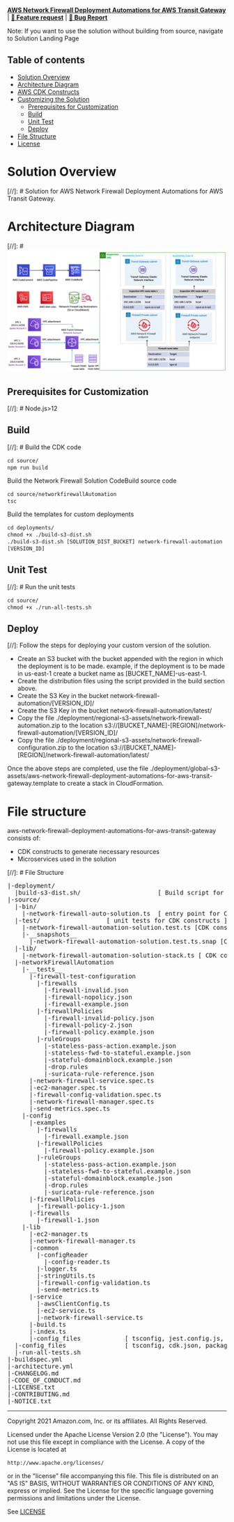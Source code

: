 **[AWS Network Firewall Deployment Automations for AWS Transit Gateway](https://aws.amazon.com/solutions/implementations/aws-network-firewall-deployment-automations-for-aws-transit-gateway)** | **[🚧 Feature request](https://github.com/awslabs/aws-network-firewall-deployment-automations-for-aws-transit-gateway/issues/new?assignees=&labels=feature-request%2C+enhancement&template=feature_request.md&title=)** | **[🐛 Bug Report](https://github.com/awslabs/aws-network-firewall-deployment-automations-for-aws-transit-gateway/issues/new?assignees=&labels=bug%2C+triage&template=bug_report.md&title=)**

Note: If you want to use the solution without building from source, navigate to Solution Landing Page

## Table of contents

- [Solution Overview](#solution-overview)
- [Architecture Diagram](#architecture-diagram)
- [AWS CDK Constructs](#aws-solutions-constructs)
- [Customizing the Solution](#customizing-the-solution)
  - [Prerequisites for Customization](#prerequisites-for-customization)
  - [Build](#build)
  - [Unit Test](#unit-test)
  - [Deploy](#deploy)
- [File Structure](#file-structure)
- [License](#license)

<a name="solution-overview"></a>
# Solution Overview
[//]: # Solution for AWS Network Firewall Deployment Automations for AWS Transit Gateway.

<a name="architecture-diagram"></a>
# Architecture Diagram
[//]: # ![Architecture Diagram](./source/architecture.png)

<a name="prerequisites-for-customization"></a>
## Prerequisites for Customization
[//]: # Node.js>12

<a name="build"></a>
## Build
[//]: # Build the CDK code
```
cd source/
npm run build
```

Build the Network Firewall Solution CodeBuild source code
```
cd source/networkfirewallAutomation
tsc 
```

Build the templates for custom deployments

```
cd deployments/
chmod +x ./build-s3-dist.sh
./build-s3-dist.sh [SOLUTION_DIST_BUCKET] network-firewall-automation [VERSION_ID]
```

<a name="unit-test"></a>
## Unit Test
[//]: # Run the unit tests 

```
cd source/
chmod +x ./run-all-tests.sh
```

<a name="deploy"></a>
## Deploy
[//]: Follow the steps for deploying your custom version of the solution.
* Create an S3 bucket with the bucket appended with the region in which the deployment is to be made. example, if the deployment is to be made in us-east-1 create a bucket name as [BUCKET_NAME]-us-east-1.
* Create the distribution files using the script provided in the build section above.
* Create the S3 Key in the bucket network-firewall-automation/[VERSION_ID]/
* Create the S3 Key in the bucket network-firewall-automation/latest/
* Copy the file ./deployment/regional-s3-assets/network-firewall-automation.zip to the location s3://[BUCKET_NAME]-[REGION]/network-firewall-automation/[VERSION_ID]/
* Copy the file ./deployment/regional-s3-assets/network-firewall-configuration.zip to the location s3://[BUCKET_NAME]-[REGION]/network-firewall-automation/latest/

Once the above steps are completed, use the file ./deployment/global-s3-assets/aws-network-firewall-deployment-automations-for-aws-transit-gateway.template to create a stack in CloudFormation.


<a name="file-structure"></a>
# File structure

aws-network-firewall-deployment-automations-for-aws-transit-gateway consists of:

- CDK constructs to generate necessary resources
- Microservices used in the solution

[//]: # File Structure

<pre>
|-deployment/
  |build-s3-dist.sh/                     [ Build script for create the distribution for the solution.]
|-source/
  |-bin/
    |-network-firewall-auto-solution.ts  [ entry point for CDK app ]
  |-test/                  [ unit tests for CDK constructs ] 
    |-network-firewall-automation-solution.test.ts [CDK construct for the solution.]
    |-__snapshots__
      |-network-firewall-automation-solution.test.ts.snap [CDK construct template snapshot of unit testing.]
  |-lib/
    |-network-firewall-automation-solution-stack.ts [ CDK construct for the solution. ]
  |-networkFirewallAutomation
    |-__tests__
      |-firewall-test-configuration
        |-firewalls
          |-firewall-invalid.json
          |-firewall-nopolicy.json
          |-firewall-example.json
        |-firewallPolicies
          |-firewall-invalid-policy.json
          |-firewall-policy-2.json
          |-firewall-policy.example.json
        |-ruleGroups
          |-stateless-pass-action.example.json
          |-stateless-fwd-to-stateful.example.json
          |-stateful-domainblock.example.json
          |-drop.rules
          |-suricata-rule-reference.json
      |-network-firewall-service.spec.ts
      |-ec2-manager.spec.ts
      |-firewall-config-validation.spec.ts
      |-network-firewall-manager.spec.ts
      |-send-metrics.spec.ts
    |-config
      |-examples
        |-firewalls
          |-firewall.example.json
        |-firewallPolicies
          |-firewall-policy.example.json
        |-ruleGroups
          |-stateless-pass-action.example.json
          |-stateless-fwd-to-stateful.example.json
          |-stateful-domainblock.example.json
          |-drop.rules
          |-suricata-rule-reference.json
      |-firewallPolicies
        |-firewall-policy-1.json
      |-firewalls
        |-firewall-1.json
    |-lib
      |-ec2-manager.ts
      |-network-firewall-manager.ts
      |-common
        |-configReader
          |-config-reader.ts
        |-logger.ts
        |-stringUtils.ts
        |-firewall-config-validation.ts
        |-send-metrics.ts
      |-service
        |-awsClientConfig.ts
        |-ec2-service.ts
        |-network-firewall-service.ts
      |-build.ts
      |-index.ts
      |-config_files            [ tsconfig, jest.config.js, package.json etc. ]
  |-config_files                [ tsconfig, cdk.json, package.json etc. ]
  |-run-all-tests.sh
|-buildspec.yml
|-architecture.yml
|-CHANGELOG.md
|-CODE_OF_CONDUCT.md
|-LICENSE.txt
|-CONTRIBUTING.md
|-NOTICE.txt
</pre>

<a name="license"></a>
***

Copyright 2021 Amazon.com, Inc. or its affiliates. All Rights Reserved.

Licensed under the Apache License Version 2.0 (the "License"). You may not use this file except in compliance with the License. A copy of the License is located at

    http://www.apache.org/licenses/

or in the "license" file accompanying this file. This file is distributed on an "AS IS" BASIS, WITHOUT WARRANTIES OR CONDITIONS OF ANY KIND, express or implied. See the License for the specific language governing permissions and limitations under the License.

See [LICENSE](https://github.com/awslabs/aws-network-firewall-solution-for-aws-transit-gateway/blob/master/LICENSE.txt) 




